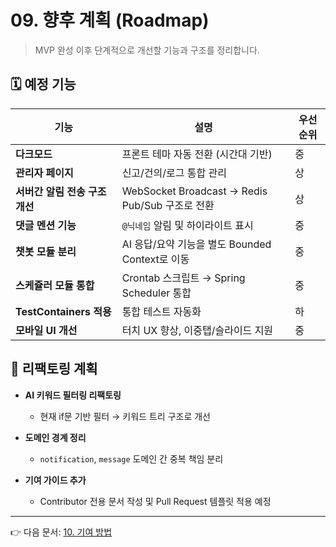 # 09. 향후 계획 (Roadmap)

> MVP 완성 이후 단계적으로 개선할 기능과 구조를 정리합니다.

## 🗓️ 예정 기능

| 기능                    | 설명                                         | 우선순위 |
| --------------------- | ------------------------------------------ | ---- |
| **다크모드**              | 프론트 테마 자동 전환 (시간대 기반)                      | 중    |
| **관리자 페이지**           | 신고/건의/로그 통합 관리                             | 상    |
| **서버간 알림 전송 구조 개선**   | WebSocket Broadcast → Redis Pub/Sub 구조로 전환 | 상    |
| **댓글 멘션 기능**          | `@닉네임` 알림 및 하이라이트 표시                       | 중    |
| **챗봇 모듈 분리**          | AI 응답/요약 기능을 별도 Bounded Context로 이동        | 중    |
| **스케쥴러 모듈 통합**        | Crontab 스크립트 → Spring Scheduler 통합         | 중    |
| **TestContainers 적용** | 통합 테스트 자동화                                 | 하    |
| **모바일 UI 개선**         | 터치 UX 향상, 이중탭/슬라이드 지원                      | 중    |

## 🧩 리팩토링 계획

* **AI 키워드 필터링 리팩토링**

    * 현재 if문 기반 필터 → 키워드 트리 구조로 개선

* **도메인 경계 정리**

    * `notification`, `message` 도메인 간 중복 책임 분리

* **기여 가이드 추가**

    * Contributor 전용 문서 작성 및 Pull Request 템플릿 적용 예정

---

👉 다음 문서: [10. 기여 방법](./10_contributing.md)
